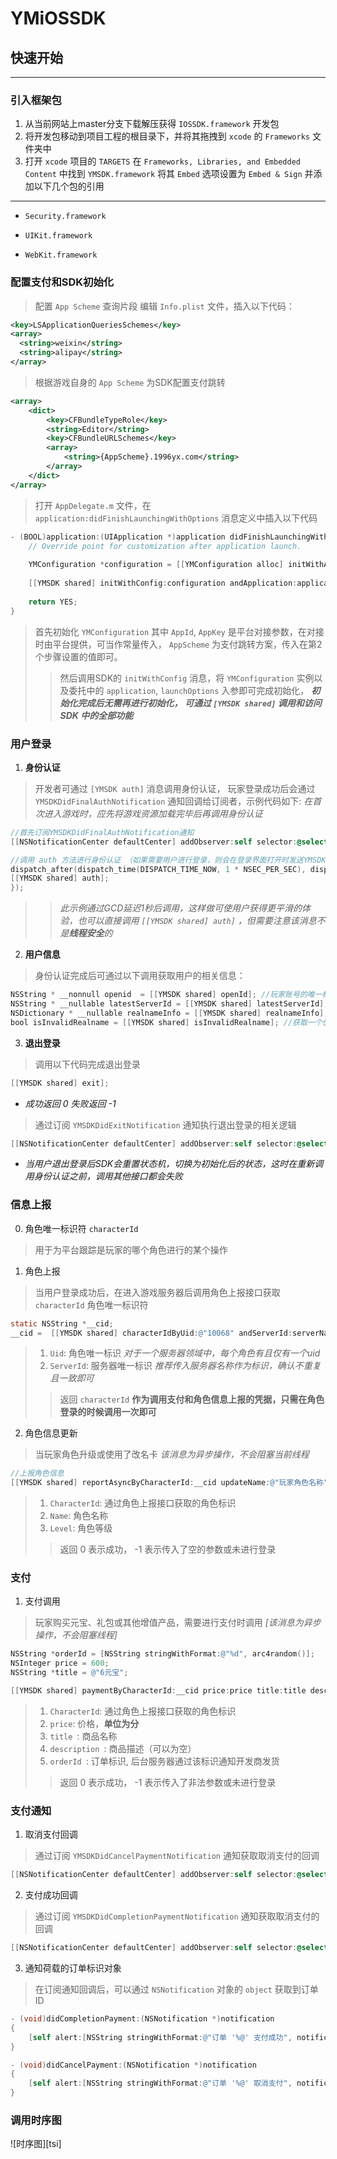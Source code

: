 # YMiOSSDK
## 快速开始
-----
### 引入框架包
1. 从当前网站上master分支下载解压获得 `IOSSDK.framework` 开发包
2. 将开发包移动到项目工程的根目录下，并将其拖拽到 `xcode` 的 `Frameworks` 文件夹中
3. 打开 `xcode` 项目的 `TARGETS` 在 `Frameworks, Libraries, and Embedded Content` 中找到 `YMSDK.framework` 将其 `Embed` 选项设置为 `Embed & Sign` 并添加以下几个包的引用
*****
  - `Security.framework`
  
  - `UIKit.framework`
  
  - `WebKit.framework`
  
### 配置支付和SDK初始化
> 配置 `App Scheme` 查询片段 编辑 `Info.plist` 文件，插入以下代码：

``` xml
<key>LSApplicationQueriesSchemes</key>
<array>
  <string>weixin</string>
  <string>alipay</string>
</array>
```

> 根据游戏自身的 `App Scheme` 为SDK配置支付跳转

``` xml
<array>
	<dict>
		<key>CFBundleTypeRole</key>
		<string>Editor</string>
		<key>CFBundleURLSchemes</key>
		<array>
			<string>{AppScheme}.1996yx.com</string>
		</array>
	</dict>
</array>
```

> 打开 `AppDelegate.m` 文件，在 `application:didFinishLaunchingWithOptions` 消息定义中插入以下代码

``` objective-c
- (BOOL)application:(UIApplication *)application didFinishLaunchingWithOptions:(NSDictionary *)launchOptions {
    // Override point for customization after application launch.
    
    YMConfiguration *configuration = [[YMConfiguration alloc] initWithAppId:@"{appid}" andAppKey:@"{appkey}" andScheme:@"{AppScheme}"];
    
    [[YMSDK shared] initWithConfig:configuration andApplication:application didFinishLaunchingWithOptions:launchOptions];
    
    return YES;
}
```
> 首先初始化 `YMConfiguration` 其中 `AppId`, `AppKey` 是平台对接参数，在对接时由平台提供，可当作常量传入， `AppScheme` 为支付跳转方案，传入在第2个步骤设置的值即可。
>> 然后调用SDK的 `initWithConfig` 消息，将 `YMConfiguration` 实例以及委托中的 `application`, `launchOptions` 入参即可完成初始化， ***初始化完成后无需再进行初始化， 可通过 `[YMSDK shared]` 调用和访问 SDK 中的全部功能***
  
### 用户登录

1. **身份认证**
> 开发者可通过 `[YMSDK auth]` 消息调用身份认证， 玩家登录成功后会通过 `YMSDKDidFinalAuthNotification` 通知回调给订阅者，示例代码如下: *在首次进入游戏时，应先将游戏资源加载完毕后再调用身份认证*

``` objective-c
//首先订阅YMSDKDidFinalAuthNotification通知
[[NSNotificationCenter defaultCenter] addObserver:self selector:@selector(didFinalAuth) name:YMSDKDidFinalAuthNotification object:nil];

//调用 auth 方法进行身份认证 （如果需要用户进行登录，则会在登录界面打开时发送YMSDKWillAuthNotification通知，可按需订阅此通知做资源优化）
dispatch_after(dispatch_time(DISPATCH_TIME_NOW, 1 * NSEC_PER_SEC), dispatch_get_main_queue(), ^{
[[YMSDK shared] auth];
});
```
>> *此示例通过GCD延迟1秒后调用，这样做可使用户获得更平滑的体验，也可以直接调用 `[[YMSDK shared] auth]` ，但需要注意该消息不是**线程安全**的*

2. **用户信息**

> 身份认证完成后可通过以下调用获取用户的相关信息：

``` objective-c
NSString * __nonnull openid  = [[YMSDK shared] openId]; //玩家账号的唯一标识符
NSString * __nullable latestServerId = [[YMSDK shared] latestServerId]; //该账号最近一次登录的区服名称，如果未登录过区服则为nil
NSDictionary * __nullable realnameInfo = [[YMSDK shared] realnameInfo]; //用户实名信息
bool isInvalidRealname = [[YMSDK shared] isInvalidRealname]; //获取一个值，该值反映当前登录的用户是否未进行实名
```

3. **退出登录**

> 调用以下代码完成退出登录

``` objective-c
[[YMSDK shared] exit];
```
- *成功返回 0 失败返回 -1*

> 通过订阅 `YMSDKDidExitNotification` 通知执行退出登录的相关逻辑 
``` objective-c
[[NSNotificationCenter defaultCenter] addObserver:self selector:@selector(didExit) name:YMSDKDidExitNotification object:nil];
```
- *当用户退出登录后SDK会重置状态机，切换为初始化后的状态，这时在重新调用身份认证之前，调用其他接口都会失败*

### 信息上报

0. 角色唯一标识符 `characterId `
> 用于为平台跟踪是玩家的哪个角色进行的某个操作

1. 角色上报
> 当用户登录成功后，在进入游戏服务器后调用角色上报接口获取 `characterId` 角色唯一标识符
``` objective-c
static NSString *__cid;
__cid =  [[YMSDK shared] characterIdByUid:@"10068" andServerId:serverName];
```
> 1. `Uid`:  角色唯一标识   *对于一个服务器领域中，每个角色有且仅有一个uid*
> 2. `ServerId`: 服务器唯一标识  *推荐传入服务器名称作为标识，确认不重复且一致即可*
>> 返回 `characterId` **作为调用支付和角色信息上报的凭据，只需在角色登录的时候调用一次即可**

2. 角色信息更新

> 当玩家角色升级或使用了改名卡   *该消息为异步操作，不会阻塞当前线程*
``` objective-c
//上报角色信息
[[YMSDK shared] reportAsyncByCharacterId:__cid updateName:@"玩家角色名称" andLevel:@"100级"];
```
> 1. `CharacterId`: 通过角色上报接口获取的角色标识
> 2. `Name`: 角色名称
> 3. `Level`: 角色等级
>>  返回 0 表示成功， -1 表示传入了空的参数或未进行登录

### 支付

1. 支付调用

> 玩家购买元宝、礼包或其他增值产品，需要进行支付时调用  *[该消息为异步操作，不会阻塞线程]*
``` objective-c
NSString *orderId = [NSString stringWithFormat:@"%d", arc4random()];
NSInteger price = 600;
NSString *title = @"6元宝";

[[YMSDK shared] paymentByCharacterId:__cid price:price title:title description:nil forOrderId:orderId];
```
> 1. `CharacterId`: 通过角色上报接口获取的角色标识
> 2. `price`: 价格，**单位为分**
> 3. `title `: 商品名称
> 4. `description `: 商品描述（可以为空）
> 5. `orderId `: 订单标识, 后台服务器通过该标识通知开发商发货
>> 返回 0 表示成功， -1 表示传入了非法参数或未进行登录

### 支付通知

1. 取消支付回调
> 通过订阅 `YMSDKDidCancelPaymentNotification` 通知获取取消支付的回调
``` objective-c 
[[NSNotificationCenter defaultCenter] addObserver:self selector:@selector(didCancelPayment:) name:YMSDKDidCancelPaymentNotification object:nil];
```

2. 支付成功回调
> 通过订阅 `YMSDKDidCompletionPaymentNotification` 通知获取取消支付的回调
``` objective-c 
[[NSNotificationCenter defaultCenter] addObserver:self selector:@selector(didCancelPayment:) name: YMSDKDidCompletionPaymentNotification object:nil];
```

3. 通知荷载的订单标识对象
> 在订阅通知回调后，可以通过 `NSNotification` 对象的 `object` 获取到订单ID
``` objective-c
- (void)didCompletionPayment:(NSNotification *)notification
{
    [self alert:[NSString stringWithFormat:@"订单 '%@' 支付成功", notification.object]];
}

- (void)didCancelPayment:(NSNotification *)notification
{
    [self alert:[NSString stringWithFormat:@"订单 '%@' 取消支付", notification.object]];
}
```

### 调用时序图
![时序图][tsi]


